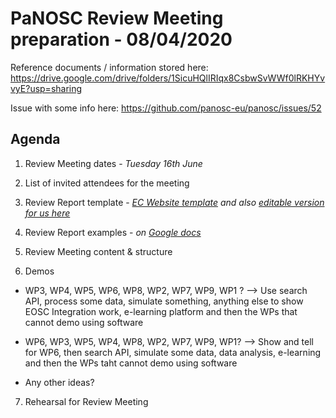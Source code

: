 PaNOSC Review Meeting preparation - 08/04/2020 
========================================================

Reference documents / information stored here: https://drive.google.com/drive/folders/1SicuHQlIRIqx8CsbwSvWWf0lRKHYvvyE?usp=sharing

Issue with some info here: https://github.com/panosc-eu/panosc/issues/52

Agenda
------	
1. Review Meeting dates - *Tuesday 16th June*

2. List of invited attendees for the meeting

3. Review Report template - *[EC Website template](https://ec.europa.eu/research/participants/docs/h2020-funding-guide/grants/grant-management/reports/periodic-reports_en.htm)* *and also [editable version for us here](https://docs.google.com/document/d/1S0Urn-BLYVrPDjUxCEpKYHMlK3jIHEhC/edit?dls=true)*

4. Review Report examples - *on [Google docs](https://docs.google.com/document/d/14uex44kH-9Nb70Qfaqkvqkoty-EIIFKsnqGykYn3EZ0/edit)*

5. Review Meeting content & structure

6. Demos

* WP3, WP4, WP5, WP6, WP8, WP2, WP7, WP9, WP1 ? --> Use search API, process some data, simulate something, anything else to show EOSC Integration work, e-learning platform and then the WPs that cannot demo using software

* WP6, WP3, WP5, WP4, WP8, WP2, WP7, WP9, WP1? --> Show and tell for WP6, then search API, simulate some data, data analysis, e-learning and then the WPs taht cannot demo using software

* Any other ideas?

7. Rehearsal for Review Meeting
